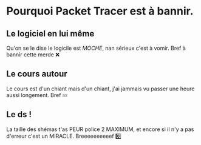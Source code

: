 # Pourquoi Packet Tracer est à bannir.
## Le logiciel en lui même

Qu'on se le dise le logicile est *MOCHE*, nan sérieux c'est à vomir. 
Bref à bannir cette merde ❌

## Le cours autour
Le cours est d'un chiant mais d'un chiant, j'ai jammais vu passer une heure aussi longement. 
Bref 💤

## Le ds !
La taille des shémas t'as PEUR police 2 MAXIMUM, et encore si il n'y a pas d'erreur c'est un MIRACLE. 
Breeeeeeeeeef 0️⃣
